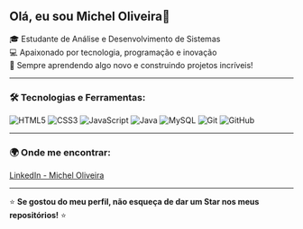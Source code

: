 ## Olá, eu sou Michel Oliveira👋

🎓 Estudante de Análise e Desenvolvimento de Sistemas <br>
💻 Apaixonado por tecnologia, programação e inovação <br>
🚀 Sempre aprendendo algo novo e construindo projetos incríveis!

---

### 🛠 Tecnologias e Ferramentas:

![HTML5](https://img.shields.io/badge/HTML5-E34F26?style=for-the-badge&logo=html5&logoColor=white)
![CSS3](https://img.shields.io/badge/CSS3-1572B6?style=for-the-badge&logo=css3&logoColor=white)
![JavaScript](https://img.shields.io/badge/JavaScript-F7DF1E?style=for-the-badge&logo=javascript&logoColor=black)
![Java](https://img.shields.io/badge/Java-007396?style=for-the-badge&logo=java&logoColor=white)
![MySQL](https://img.shields.io/badge/MySQL-4479A1?style=for-the-badge&logo=mysql&logoColor=white)
![Git](https://img.shields.io/badge/Git-F05032?style=for-the-badge&logo=git&logoColor=white)
![GitHub](https://img.shields.io/badge/GitHub-181717?style=for-the-badge&logo=github&logoColor=white)

---

### 🌍 Onde me encontrar:

[LinkedIn - Michel Oliveira](https://www.linkedin.com/in/michel-oliveira-correia-da-silva-5b8b38355)


---

⭐️ **Se gostou do meu perfil, não esqueça de dar um Star nos meus repositórios!** ⭐️
